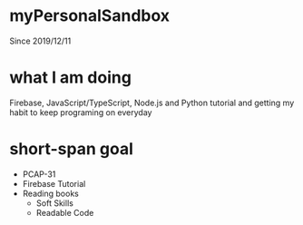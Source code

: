 # myPersonalSandbox
Since 2019/12/11

# what I am doing
Firebase, JavaScript/TypeScript, Node.js and Python tutorial and getting my habit to keep programing on everyday

# short-span goal
-  PCAP-31
- Firebase Tutorial
- Reading books
    - Soft Skills
    - Readable Code